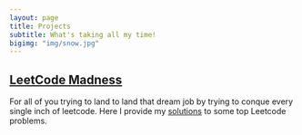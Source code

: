 ```yaml
---
layout: page
title: Projects
subtitle: What's taking all my time!
bigimg: "img/snow.jpg"
---
```


## [LeetCode Madness](https://github.com/raghavsood1996/Programming_Problems/blob/master/problems.md)

   For all of you trying to land to land that dream job by trying to conque every single inch of leetcode. Here I provide my [solutions](projects/programming_problems/problems.md) to some top Leetcode problems.
